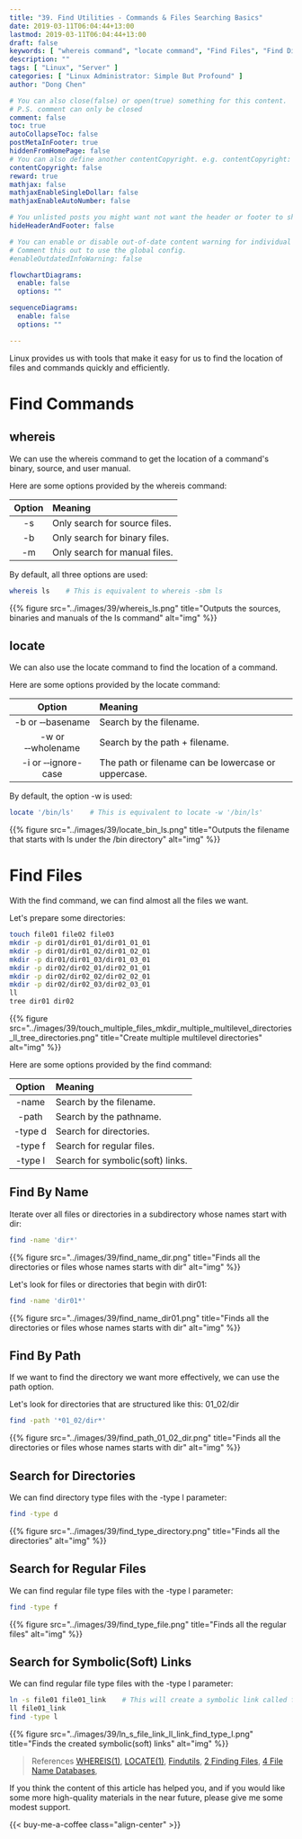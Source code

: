```yaml
---
title: "39. Find Utilities - Commands & Files Searching Basics"
date: 2019-03-11T06:04:44+13:00
lastmod: 2019-03-11T06:04:44+13:00
draft: false
keywords: [ "whereis command", "locate command", "Find Files", "Find Directories", "Find By Name", "Find By Path", "Search for Directories", "Search for Regular Files", "Search for Symbolic(Soft) Links" ]
description: ""
tags: [ "Linux", "Server" ]
categories: [ "Linux Administrator: Simple But Profound" ]
author: "Dong Chen"

# You can also close(false) or open(true) something for this content.
# P.S. comment can only be closed
comment: false
toc: true
autoCollapseToc: false
postMetaInFooter: true
hiddenFromHomePage: false
# You can also define another contentCopyright. e.g. contentCopyright: "This is another copyright."
contentCopyright: false
reward: true
mathjax: false
mathjaxEnableSingleDollar: false
mathjaxEnableAutoNumber: false

# You unlisted posts you might want not want the header or footer to show
hideHeaderAndFooter: false

# You can enable or disable out-of-date content warning for individual post.
# Comment this out to use the global config.
#enableOutdatedInfoWarning: false

flowchartDiagrams:
  enable: false
  options: ""

sequenceDiagrams: 
  enable: false
  options: ""

---
```


Linux provides us with tools that make it easy for us to find the location of files and commands quickly and efficiently.

<!--more-->

# Find Commands

## whereis

We can use the whereis command to get the location of a command's binary, source, and user manual.

Here are some options provided by the whereis command:

| Option | Meaning |
|:-------------:|:---------------|
| -s | Only search for source files. |
| -b | Only search for binary files. |
| -m | Only search for manual files. |

By default, all three options are used:

```bash
whereis ls    # This is equivalent to whereis -sbm ls
```

{{% figure src="../images/39/whereis_ls.png" title="Outputs the sources, binaries and manuals of the ls command" alt="img" %}}

## locate

We can also use the locate command to find the location of a command.

Here are some options provided by the locate command:

| Option | Meaning |
|:-------------:|:---------------|
| -b or &#8209;&#8209;basename | Search by the filename. |
| -w or &#8209;&#8209;wholename | Search by the path + filename. |
| -i or &#8209;&#8209;ignore-case | The path or filename can be lowercase or uppercase. |

By default, the option -w is used:

```bash
locate '/bin/ls'    # This is equivalent to locate -w '/bin/ls'
```

{{% figure src="../images/39/locate_bin_ls.png" title="Outputs the filename that starts with ls under the /bin directory" alt="img" %}}

# Find Files

With the find command, we can find almost all the files we want.

Let's prepare some directories:

```bash
touch file01 file02 file03
mkdir -p dir01/dir01_01/dir01_01_01
mkdir -p dir01/dir01_02/dir01_02_01
mkdir -p dir01/dir01_03/dir01_03_01
mkdir -p dir02/dir02_01/dir02_01_01
mkdir -p dir02/dir02_02/dir02_02_01
mkdir -p dir02/dir02_03/dir02_03_01
ll
tree dir01 dir02
```

{{% figure src="../images/39/touch_multiple_files_mkdir_multiple_multilevel_directories_ll_tree_directories.png" title="Create multiple multilevel directories" alt="img" %}}

Here are some options provided by the find command:

| Option | Meaning |
|:-------------:|:---------------|
| -name | Search by the filename. |
| -path | Search by the pathname. |
| -type d | Search for directories. |
| -type f | Search for regular files. |
| -type l | Search for symbolic(soft) links. |

## Find By Name

Iterate over all files or directories in a subdirectory whose names start with dir:

```bash
find -name 'dir*'
```

{{% figure src="../images/39/find_name_dir.png" title="Finds all the directories or files whose names starts with dir" alt="img" %}}

Let's look for files or directories that begin with dir01:

```bash
find -name 'dir01*'
```

{{% figure src="../images/39/find_name_dir01.png" title="Finds all the directories or files whose names starts with dir" alt="img" %}}

## Find By Path

If we want to find the directory we want more effectively, we can use the path option.

Let's look for directories that are structured like this: 01_02/dir

```bash
find -path '*01_02/dir*'
```

{{% figure src="../images/39/find_path_01_02_dir.png" title="Finds all the directories or files whose names starts with dir" alt="img" %}}

## Search for Directories

We can find directory type files with the -type l parameter:

```bash
find -type d
```

{{% figure src="../images/39/find_type_directory.png" title="Finds all the directories" alt="img" %}}

## Search for Regular Files

We can find regular file type files with the -type l parameter:

```bash
find -type f
```

{{% figure src="../images/39/find_type_file.png" title="Finds all the regular files" alt="img" %}}

## Search for Symbolic(Soft) Links

We can find regular file type files with the -type l parameter:

```bash
ln -s file01 file01_link    # This will create a symbolic link called file01_link
ll file01_link
find -type l
```

{{% figure src="../images/39/ln_s_file_link_ll_link_find_type_l.png" title="Finds the created symbolic(soft) links" alt="img" %}}

> References
> [WHEREIS(1)](http://man7.org/linux/man-pages/man1/whereis.1.html),
> [LOCATE(1)](http://man7.org/linux/man-pages/man1/locate.1.html),
> [Findutils](https://www.gnu.org/software/findutils/),
> [2 Finding Files](https://www.gnu.org/software/findutils/manual/html_node/find_html/Finding-Files.html),
> [4 File Name Databases](https://www.gnu.org/software/findutils/manual/html_node/find_html/Databases.html),

If you think the content of this article has helped you, and if you would like some more high-quality materials in the near future, please give me some modest support.

<!-- Buy Me a Coffee Button -->
{{< buy-me-a-coffee class="align-center" >}}
